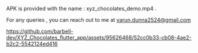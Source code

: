 APK is provided with the name : xyz_chocolates_demo.mp4 .

For any queries , you can reach out to me at varun.dunna2524@gmail.com


https://github.com/barbell-dev/XYZ_Chocolates_flutter_app/assets/95626468/52cc0b33-cb08-4ae2-b2c2-5542124ed416

